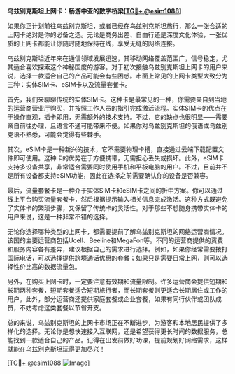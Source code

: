 **乌兹别克斯坦上网卡：畅游中亚的数字桥梁[[TG💪+ @esim1088](https://t.me/s/esim1088)]**

如果你正计划前往乌兹别克斯坦，或者已经在乌兹别克斯坦旅行，那么一张合适的上网卡绝对是你的必备之选。无论是商务出差、自由行还是深度文化体验，一张优质的上网卡都能让你随时随地保持在线，享受无缝的网络连接。

乌兹别克斯坦近年来在通信领域发展迅速，其移动网络覆盖范围广，信号稳定，尤其适合喜欢探索这个神秘国度的游客。对于初次接触乌兹别克斯坦上网卡的用户来说，选择一款适合自己的产品可能会有些困惑。市面上常见的上网卡类型大致分为三种：实体SIM卡、eSIM卡以及流量套餐卡。

首先，我们来聊聊传统的实体SIM卡。这种卡是最常见的一种，你需要亲自到当地的运营商营业厅购买，并按照工作人员的指引完成激活流程。实体SIM卡的优点在于操作直观，插卡即用，无需额外的技术支持。不过，它的缺点也很明显——需要亲自前往办理，且语言不通可能带来不便。如果你对乌兹别克斯坦的俄语或乌兹别克语不熟悉，可能会觉得有些棘手。

其次，eSIM卡是一种新兴的技术，它不需要物理卡槽，直接通过云端下载配置文件即可使用。这种卡的优势在于方便携带，无需担心丢失或损坏。此外，eSIM卡支持多设备共享，非常适合需要同时使用手机和平板电脑的用户。不过，目前并不是所有设备都支持eSIM功能，因此在选择之前需要确认你的设备是否兼容。

最后，流量套餐卡是一种介于实体SIM卡和eSIM卡之间的折中方案。你可以通过线上平台购买流量套餐卡，然后根据提示输入相关信息完成激活。这种方式既避免了实体卡的繁琐步骤，又保留了传统卡的灵活性。对于那些不想随身携带实体卡的用户来说，这是一种非常不错的选择。

无论你选择哪种类型的上网卡，都需要提前了解乌兹别克斯坦的网络运营商情况。该国的主要运营商包括Ucell、Beeline和MegaFon等。不同的运营商提供的资费和服务内容各有差异，建议根据自己的需求进行选择。例如，如果你经常需要拨打国际电话，可以选择提供跨境通话优惠的套餐；如果只是需要日常上网，则可以选择性价比高的数据流量包。

另外，在购买上网卡时，一定要注意有效期和流量限制。许多运营商会提供短期和长期两种套餐，短期套餐适合短期旅行者，而长期套餐则更适合长期居住或工作的用户。此外，部分运营商还提供家庭套餐或企业套餐，如果有同行伙伴或团队成员，不妨考虑这类套餐以节省开支。

总的来说，乌兹别克斯坦的上网卡市场正在不断进步，为游客和本地居民提供了多样化的选择。无论你是想快速接入互联网，还是希望获得更长时间的数据服务，总能找到一款适合自己的产品。记得在出发前做好功课，提前规划好网络需求，这样就能在乌兹别克斯坦玩得更加尽兴！

[[TG💪+ @esim1088](https://t.me/s/esim1088) ![Image](https://i.postimg.cc/4NQfJmqS/Snipaste-2025-05-13-00-14-12.png)]